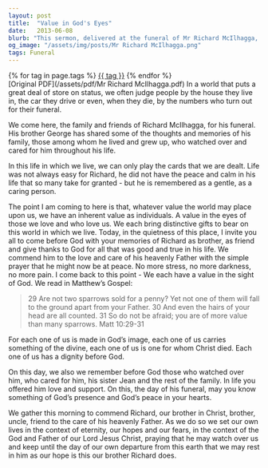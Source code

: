 ```yaml
---
layout: post
title:  "Value in God's Eyes"
date:   2013-06-08
blurb: "This sermon, delivered at the funeral of Mr Richard McIlhagga, emphasizes the inherent value of individuals in the eyes of God. It discusses how the world may judge people by their material possessions, but in God's eyes, each person is valuable and unique. The sermon concludes with a prayer for peace and comfort for the bereaved family."
og_image: "/assets/img/posts/Mr Richard McIlhagga.png"
tags: Funeral
---    
```

<div class="tag-pills">
    {% for tag in page.tags %}
    <a href="{{ site.baseurl }}/tag/{{ tag | slugify }}" class="tag-pill">{{ tag }}</a>
    {% endfor %}
</div>
[Original PDF](/assets/pdf/Mr Richard McIlhagga.pdf)
In a world that puts a great deal of store on status, we often judge people by the house they live in, the car they drive or even, when they die, by the numbers who turn out for their funeral.

We come here, the family and friends of Richard McIlhagga, for his funeral. His brother George has shared some of the thoughts and memories of his family, those among whom he lived and grew up, who watched over and cared for him throughout his life.

In this life in which we live, we can only play the cards that we are dealt. Life was not always easy for Richard, he did not have the peace and calm in his life that so many take for granted - but he is remembered as a gentle, as a caring person.

The point I am coming to here is that, whatever value the world may place upon us, we have an inherent value as individuals. A value in the eyes of those we love and who love us. We each bring distinctive gifts to bear on this world in which we live. Today, in the quietness of this place, I invite you all to come before God with your memories of Richard as brother, as friend and give thanks to God for all that was good and true in his life. We commend him to the love and care of his heavenly Father with the simple prayer that he might now be at peace. No more stress, no more darkness, no more pain. I come back to this point - We each have a value in the sight of God. We read in Matthew’s Gospel:

> 29 Are not two sparrows sold for a penny? Yet not one of them will fall to the ground apart from your Father. 30 And even the hairs of your head are all counted. 31 So do not be afraid; you are of more value than many sparrows. Matt 10:29-31

For each one of us is made in God’s image, each one of us carries something of the divine, each one of us is one for whom Christ died. Each one of us has a dignity before God.

On this day, we also we remember before God those who watched over him, who cared for him, his sister Jean and the rest of the family. In life you offered him love and support. On this, the day of his funeral, may you know something of God’s presence and God’s peace in your hearts.

We gather this morning to commend Richard, our brother in Christ, brother, uncle, friend to the care of his heavenly Father. As we do so we set our own lives in the context of eternity, our hopes and our fears, in the context of the God and Father of our Lord Jesus Christ, praying that he may watch over us and keep until the day of our own departure from this earth that we may rest in him as our hope is this our brother Richard does.

